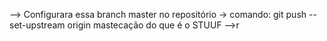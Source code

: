    --> Configurara essa branch master no repositório -> comando: git push --set-upstream origin mastecação do que é o STUUF -->r
